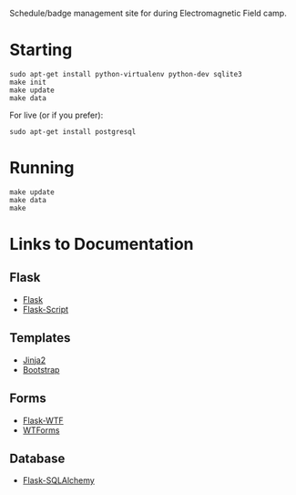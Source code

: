 Schedule/badge management site for during Electromagnetic Field camp.

Starting
========
```
sudo apt-get install python-virtualenv python-dev sqlite3
make init
make update
make data
```

For live (or if you prefer):
```
sudo apt-get install postgresql
```

Running
=======
```
make update
make data
make
```

Links to Documentation
======================

## Flask

* [Flask](http://flask.pocoo.org/docs/)
* [Flask-Script](http://packages.python.org/Flask-Script/)

## Templates

* [Jinja2](http://jinja.pocoo.org/docs/)
* [Bootstrap](http://twitter.github.com/bootstrap/)

## Forms

* [Flask-WTF](http://packages.python.org/Flask-WTF/)
* [WTForms](http://wtforms.simplecodes.com/docs/1.0.1/)

## Database

* [Flask-SQLAlchemy](http://packages.python.org/Flask-SQLAlchemy/)

